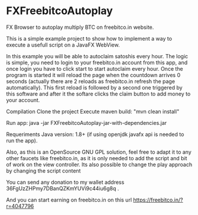# FXFreebitcoAutoplay
FX Browser to autoplay multiply BTC on freebitco.in website.

This is a simple example project to show how to implement a way to execute a usefull script on a JavaFX WebView.

In this example you will be able to autoclaim satoshis every hour. The logic is simple, you need to login to your freebitco.in account from this app, and once login you have to click start to start autoclaim every hour. Once the program is started it will reload the page when the countdown arrives 0 seconds (actually there are 2 reloads as freebitco.in refresh the page automatically). This first  reload is followed by a second one triggered by this software and after it the softare clicks the claim button to add money to your account.


Compilation
      Clone the project
	  Execute maven build: "mvn clean install"

Run app:
     java -jar FXFreebitcoAutoplay-jar-with-dependencies.jar

Requeriments
     Java version: 1.8+ (if using openjdk javafx api is needed to run the app).
     
Also, as this is an OpenSource GNU GPL solution, feel free to adapt it to any other faucets like freebitco.in, as it is only needed to add the script and bit of work on the view controller. Its also possible to change the play approach by changing the script content

You can send any donation to my wallet address 36FgUzZHPmy7DBanQZKmYUVi9c44iu6g8q .

And you can start earning on freebitco.in on this url https://freebitco.in/?r=4047796




